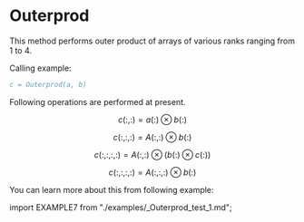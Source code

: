# Outerprod

<!-- markdownlint-disable MD041 MD013 MD033 MD012 -->

This method performs outer product of arrays of various ranks ranging from 1 to 4.

Calling example:

```fortran
c = Outerprod(a, b)
```

Following operations are performed at present.

$$
c(:,:)=a(:) \otimes b(:)
$$

$$
c(:,:,:)=A(:,:) \otimes b(:)
$$

$$
c(:,:,:,:)=A(:,:) \otimes (b(:)\otimes c(:))
$$

$$
c(:,:,:,:)=A(:,:,:) \otimes b(:)
$$

You can learn more about this from following example:

<Tabs>
<TabItem value="example" label="️܀ See example">

import EXAMPLE7 from "./examples/_Outerprod_test_1.md";

<EXAMPLE7 />

</TabItem>

<TabItem value="close" label="↢ " default>

</TabItem>
</Tabs>
